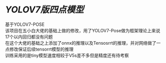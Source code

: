 # ***YOLOV7版四点模型***
基于YOLOV7-POSE  
该项目在五小白大佬的基础上做的修改，用了YOLOV7-Pose做为框架理论上来说17个以内回归都没有问题    
在这个大佬的基础之上添加了onnx的推理以及Tensosrrt的推理，并对网络做了一点修改保证后续tensorrt模型的推理     
训练采用的是tiny模型速度相较于V5s差不多但是精度还有待考察  

